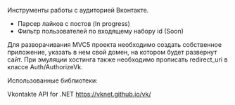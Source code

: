 Инструменты работы с аудиторией Вконтакте.
* Парсер лайков с постов (In progress)
* Фильтр пользователей по входящему набору id (Soon)

Для разворачивания MVC5 проекта необходимо создать собственное приложение, указать в нем свой домен, на котором будет развернут сайт. При эмуляции хостинга также необходимо прописать redirect_uri в классе Auth/AuthorizeVk.

Использованные библиотеки:

Vkontakte API for .NET https://vknet.github.io/vk/
